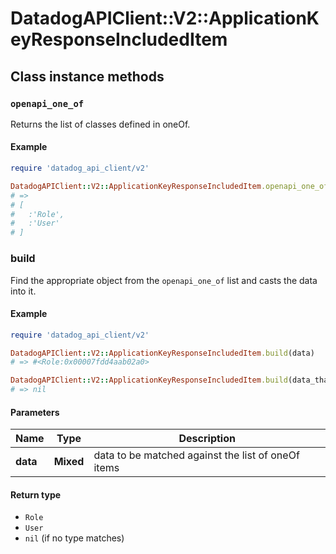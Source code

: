 # DatadogAPIClient::V2::ApplicationKeyResponseIncludedItem

## Class instance methods

### `openapi_one_of`

Returns the list of classes defined in oneOf.

#### Example

```ruby
require 'datadog_api_client/v2'

DatadogAPIClient::V2::ApplicationKeyResponseIncludedItem.openapi_one_of
# =>
# [
#   :'Role',
#   :'User'
# ]
```

### build

Find the appropriate object from the `openapi_one_of` list and casts the data into it.

#### Example

```ruby
require 'datadog_api_client/v2'

DatadogAPIClient::V2::ApplicationKeyResponseIncludedItem.build(data)
# => #<Role:0x00007fdd4aab02a0>

DatadogAPIClient::V2::ApplicationKeyResponseIncludedItem.build(data_that_doesnt_match)
# => nil
```

#### Parameters

| Name | Type | Description |
| ---- | ---- | ----------- |
| **data** | **Mixed** | data to be matched against the list of oneOf items |

#### Return type

- `Role`
- `User`
- `nil` (if no type matches)

